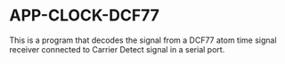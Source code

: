 APP-CLOCK-DCF77
===============

This is a program that decodes the signal from a DCF77 atom time signal receiver connected to Carrier Detect signal in a serial port.
